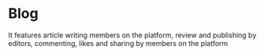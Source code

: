 # Blog
It features article writing members on the platform, review and publishing by editors, commenting, likes and sharing by members on the platform
